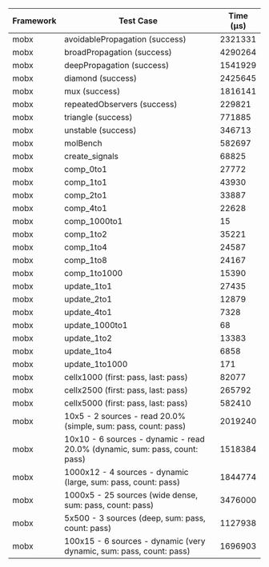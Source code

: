 | Framework | Test Case | Time (μs) |
| --- | --- | --- |
| mobx | avoidablePropagation (success) | 2321331 |
| mobx | broadPropagation (success) | 4290264 |
| mobx | deepPropagation (success) | 1541929 |
| mobx | diamond (success) | 2425645 |
| mobx | mux (success) | 1816141 |
| mobx | repeatedObservers (success) | 229821 |
| mobx | triangle (success) | 771885 |
| mobx | unstable (success) | 346713 |
| mobx | molBench | 582697 |
| mobx | create_signals | 68825 |
| mobx | comp_0to1 | 27772 |
| mobx | comp_1to1 | 43930 |
| mobx | comp_2to1 | 33887 |
| mobx | comp_4to1 | 22628 |
| mobx | comp_1000to1 | 15 |
| mobx | comp_1to2 | 35221 |
| mobx | comp_1to4 | 24587 |
| mobx | comp_1to8 | 24167 |
| mobx | comp_1to1000 | 15390 |
| mobx | update_1to1 | 27435 |
| mobx | update_2to1 | 12879 |
| mobx | update_4to1 | 7328 |
| mobx | update_1000to1 | 68 |
| mobx | update_1to2 | 13383 |
| mobx | update_1to4 | 6858 |
| mobx | update_1to1000 | 171 |
| mobx | cellx1000 (first: pass, last: pass) | 82077 |
| mobx | cellx2500 (first: pass, last: pass) | 265792 |
| mobx | cellx5000 (first: pass, last: pass) | 582410 |
| mobx | 10x5 - 2 sources - read 20.0% (simple, sum: pass, count: pass) | 2019240 |
| mobx | 10x10 - 6 sources - dynamic - read 20.0% (dynamic, sum: pass, count: pass) | 1518384 |
| mobx | 1000x12 - 4 sources - dynamic (large, sum: pass, count: pass) | 1844774 |
| mobx | 1000x5 - 25 sources (wide dense, sum: pass, count: pass) | 3476000 |
| mobx | 5x500 - 3 sources (deep, sum: pass, count: pass) | 1127938 |
| mobx | 100x15 - 6 sources - dynamic (very dynamic, sum: pass, count: pass) | 1696903 |
